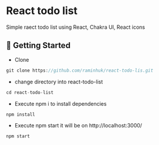 # React todo list
Simple raect todo list using React, Chakra UI, React icons

## 🚀 Getting Started

+ Clone  
```jsx
git clone https://github.com/raminhuk/react-todo-lis.git
```
+ change directory into react-todo-list
```jsx
cd react-todo-list
```
+ Execute npm i to install dependencies 
```jsx
npm install
```
+ Execute npm start it will be on  http://localhost:3000/
```jsx
npm start
```
